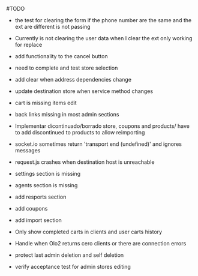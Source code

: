  #TODO

- the test for clearing the form if the phone number are the same and the ext are different is not passing

- Currently is not clearing the user data when I clear the ext only working for replace

- add functionality to the cancel button

- need to complete and test store selection

- add clear when address dependencies change

- update destination store when service method changes

- cart is missing items edit

- back links missing in most admin sections

- Implementar dicontinuado/borrado store, coupons and products/ have to add discontinued to products to allow reimporting

- socket.io sometimes return 'transport end (undefined)' and ignores messages

- request.js crashes when destination host is unreachable

- settings section is missing

- agents section is missing

- add resports section

- add coupons

- add import section

- Only show completed carts in clients and user carts history

- Handle when Olo2 returns cero clients or there are connection errors

- protect last admin deletion and self deletion

- verify acceptance test for admin stores editing